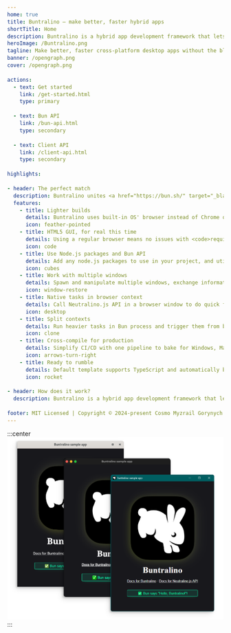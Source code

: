```yaml
---
home: true
title: Buntralino — make better, faster hybrid apps
shortTitle: Home
description: Buntralino is a hybrid app development framework that lets you use web technologies (HTML, CSS, JavaScript, TypeScript) to make desktop apps. Buntralino applications work by creating a Bun application that launches and manages Neutralino.js windows.
heroImage: /Buntralino.png
tagline: Make better, faster cross-platform desktop apps without the bloat of Chrome while still keeping the comfort of node.js development.
banner: /opengraph.png
cover: /opengraph.png

actions:
  - text: Get started
    link: /get-started.html
    type: primary

  - text: Bun API
    link: /bun-api.html
    type: secondary

  - text: Client API
    link: /client-api.html
    type: secondary

highlights:

- header: The perfect match
  description: Buntralino unites <a href="https://bun.sh/" target="_blank">Bun</a> and <a href="https://neutralino.js.org/" target="_blank">Neutralino.js</a> to make a simpler, lighter alternative to Electron and NW.js. Use Neutralino.js API at client and send harder tasks to Bun while keeping your development process easy.
  features:
    - title: Lighter builds
      details: Buntralino uses built-in OS' browser instead of Chrome or Chromium compared to Electron or NW.js.
      icon: feather-pointed
    - title: HTML5 GUI, for real this time
      details: Using a regular browser means no issues with <code>require</code>, duplicated APIs, or other incompatibilities.
      icon: code
    - title: Use Node.js packages and Bun API
      details: Add any node.js packages to use in your project, and utilize Bun APIs to outrun Node.js.
      icon: cubes
    - title: Work with multiple windows
      details: Spawn and manipulate multiple windows, exchange information with events, and run JS directly in windows from Bun if needed.
      icon: window-restore
    - title: Native tasks in browser context
      details: Call Neutralino.js API in a browser window to do quick filesystem tasks or read OS information.
      icon: desktop
    - title: Split contexts
      details: Run heavier tasks in Bun process and trigger them from browser with Buntralino's async client API without blocking the GUI.
      icon: clone
    - title: Cross-compile for production
      details: Simplify CI/CD with one pipeline to bake for Windows, Mac and Linux at once.
      icon: arrows-turn-right
    - title: Ready to rumble
      details: Default template supports TypeScript and automatically bundles all the code for production.
      icon: rocket

- header: How does it work?
  description: Buntralino is a hybrid app development framework that lets you use web technologies (HTML, CSS, JavaScript, TypeScript) to make desktop apps. Buntralino applications work by creating a Bun application that launches and manages Neutralino.js windows. Neutralino.js windows can exchange information with Bun and each other in a client-server model through websockets, with you using a nice promise-based API. Bun is a faster alternative to Node.js or Deno, while Neutralino.js uses native OS' browser and augments it with native functions. <br> <br> <a class="route-link auto-link vp-hero-action primary no-external-link-icon" href="/architecture" aria-label="See the Architecture">See the Architecture</a>

footer: MIT Licensed | Copyright © 2024-present Cosmo Myzrail Gorynych
---
```

:::center
![](/CrossPlatformSampleApp.png)
:::